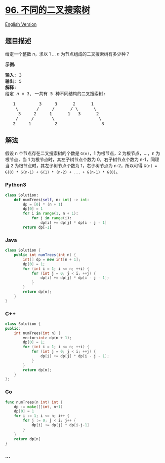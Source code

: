 # [96. 不同的二叉搜索树](https://leetcode-cn.com/problems/unique-binary-search-trees)

[English Version](https://github.com/yanglr/leetcode-ac/blob/master/assets/0000-0099/0096.Unique%20Binary%20Search%20Trees/README_EN.md)

## 题目描述

<!-- 这里写题目描述 -->

<p>给定一个整数 <em>n</em>，求以&nbsp;1 ...&nbsp;<em>n</em>&nbsp;为节点组成的二叉搜索树有多少种？</p>

<p><strong>示例:</strong></p>

<pre><strong>输入:</strong> 3
<strong>输出:</strong> 5
<strong>解释:
</strong>给定 <em>n</em> = 3, 一共有 5 种不同结构的二叉搜索树:

   1         3     3      2      1
    \       /     /      / \      \
     3     2     1      1   3      2
    /     /       \                 \
   2     1         2                 3</pre>

## 解法

<!-- 这里可写通用的实现逻辑 -->

假设 n 个节点存在二叉搜索树的个数是 `G(n)`，1 为根节点，2 为根节点，...，n 为根节点，当 1 为根节点时，其左子树节点个数为 0，右子树节点个数为 n-1，同理当 2 为根节点时，其左子树节点个数为 1，右子树节点为 n-2，所以可得 `G(n) = G(0) * G(n-1) + G(1) * (n-2) + ... + G(n-1) * G(0)`。

<!-- tabs:start -->

### **Python3**

<!-- 这里可写当前语言的特殊实现逻辑 -->

```python
class Solution:
    def numTrees(self, n: int) -> int:
        dp = [0] * (n + 1)
        dp[0] = 1
        for i in range(1, n + 1):
            for j in range(i):
                dp[i] += dp[j] * dp[i - j - 1]
        return dp[-1]
```

### **Java**

<!-- 这里可写当前语言的特殊实现逻辑 -->

```java
class Solution {
    public int numTrees(int n) {
        int[] dp = new int[n + 1];
        dp[0] = 1;
        for (int i = 1; i <= n; ++i) {
            for (int j = 0; j < i; ++j) {
                dp[i] += dp[j] * dp[i - j - 1];
            }
        }
        return dp[n];
    }
}
```

### **C++**

```cpp
class Solution {
public:
    int numTrees(int n) {
        vector<int> dp(n + 1);
        dp[0] = 1;
        for (int i = 1; i <= n; ++i) {
            for (int j = 0; j < i; ++j) {
                dp[i] += dp[j] * dp[i - j - 1];
            }
        }
        return dp[n];
    }
};
```

### **Go**

```go
func numTrees(n int) int {
	dp := make([]int, n+1)
	dp[0] = 1
	for i := 1; i <= n; i++ {
		for j := 0; j < i; j++ {
			dp[i] += dp[j] * dp[i-j-1]
		}
	}
	return dp[n]
}
```

### **...**

```

```

<!-- tabs:end -->
